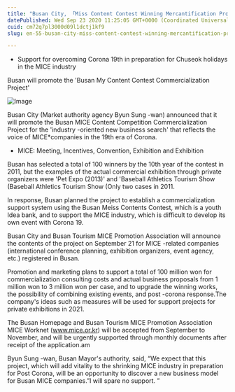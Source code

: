 ```yaml
---
title: "Busan City, 「Miss Content Contest Winning Mercantification Project」!"
datePublished: Wed Sep 23 2020 11:25:05 GMT+0000 (Coordinated Universal Time)
cuid: cm72q7pl3000d09l1dctj1kf9
slug: en-55-busan-city-miss-content-contest-winning-mercantification-project

---
```



- Support for overcoming Corona 19th in preparation for Chuseok holidays in the MICE industry

Busan will promote the 'Busan My Content Contest Commercialization Project'

![Image](https://cdn.hashnode.com/res/hashnode/image/upload/v1739414046594/feafab68-ff6d-4ee4-94a6-336b8a19982e.jpeg)

Busan City (Market authority agency Byun Sung -wan) announced that it will promote the Busan MICE Content Competition Commercialization Project for the 'industry -oriented new business search' that reflects the voice of MICE*companies in the 19th era of Corona.

* MICE: Meeting, Incentives, Convention, Exhibition and Exhibition

Busan has selected a total of 100 winners by the 10th year of the contest in 2011, but the examples of the actual commercial exhibition through private organizers were 'Pet Expo (2013)' and 'Baseball Athletics Tourism Show (Baseball Athletics Tourism Show (Only two cases in 2011.

In response, Busan planned the project to establish a commercialization support system using the Busan Meiss Contents Contest, which is a youth Idea bank, and to support the MICE industry, which is difficult to develop its own event with Corona 19.

Busan City and Busan Tourism MICE Promotion Association will announce the contents of the project on September 21 for MICE -related companies (international conference planning, exhibition organizers, event agency, etc.) registered in Busan.

Promotion and marketing plans to support a total of 100 million won for commercialization consulting costs and actual business proposals from 1 million won to 3 million won per case, and to upgrade the winning works, the possibility of combining existing events, and post -corona response.The company's ideas such as measures will be used for support projects for private exhibitions in 2021.

The Busan Homepage and Busan Tourism MICE Promotion Association MICE Worknet (www.mice.or.kr) will be accepted from September to November, and will be urgently supported through monthly documents after receipt of the application.am

Byun Sung -wan, Busan Mayor's authority, said, “We expect that this project, which will add vitality to the shrinking MICE industry in preparation for Post Corona, will be an opportunity to discover a new business model for Busan MICE companies.”I will spare no support. ”